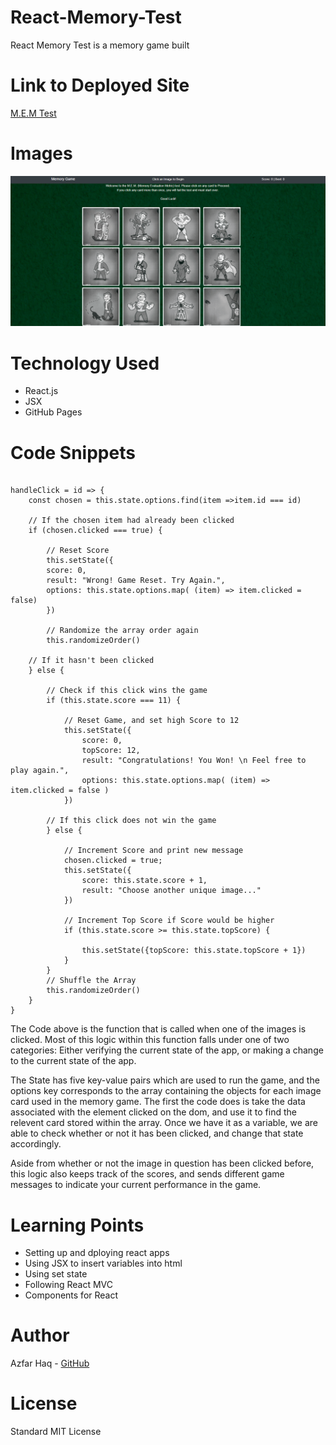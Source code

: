 # React-Memory-Test
React Memory Test is a memory game built 

# Link to Deployed Site
[M.E.M Test](https://aehaq.github.io/React-Memory-Test/)

# Images
![Preview](public/assets/images/preview.PNG)

# Technology Used
- React.js
- JSX
- GitHub Pages

# Code Snippets
```JSX

handleClick = id => {
    const chosen = this.state.options.find(item =>item.id === id)

    // If the chosen item had already been clicked 
    if (chosen.clicked === true) {

        // Reset Score
        this.setState({ 
        score: 0,
        result: "Wrong! Game Reset. Try Again.",
        options: this.state.options.map( (item) => item.clicked = false)
        })

        // Randomize the array order again
        this.randomizeOrder()

    // If it hasn't been clicked
    } else {

        // Check if this click wins the game
        if (this.state.score === 11) {

            // Reset Game, and set high Score to 12
            this.setState({ 
                score: 0, 
                topScore: 12, 
                result: "Congratulations! You Won! \n Feel free to play again.", 
                options: this.state.options.map( (item) => item.clicked = false )
            })

        // If this click does not win the game
        } else {

            // Increment Score and print new message
            chosen.clicked = true;
            this.setState({ 
                score: this.state.score + 1,
                result: "Choose another unique image..."
            })

            // Increment Top Score if Score would be higher
            if (this.state.score >= this.state.topScore) {

                this.setState({topScore: this.state.topScore + 1})
            }
        }
        // Shuffle the Array
        this.randomizeOrder()
    }
}
```
The Code above is the function that is called when one of the images is clicked. Most of this logic within this function falls under one of two categories: Either verifying the current state of the app, or making a change to the current state of the app. 

The State has five key-value pairs which are used to run the game, and the options key corresponds to the array containing the objects for each image card used in the memory game. The first the code does is take the data associated with the element clicked on the dom, and use it to find the relevent card stored within the array. Once we have it as a variable, we are able to check whether or not it has been clicked, and change that state accordingly.

Aside from whether or not the image in question has been clicked before, this logic also keeps track of the scores, and sends different game messages to indicate your current performance in the game.

# Learning Points
- Setting up and dploying react apps
- Using JSX to insert variables into html
- Using set state
- Following React MVC
- Components for React

# Author 
Azfar Haq - [GitHub](https://github.com/aehaq)

# License
Standard MIT License